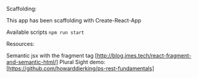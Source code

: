Scaffolding:

This app has been scaffolding with Create-React-App

Available scripts
`npm run start`

Resources:

Semantic jsx with the fragment tag [http://blog.jmes.tech/react-fragment-and-semantic-html/]
Plural Sight demo: [https://github.com/howarddierking/ps-rest-fundamentals]
